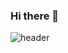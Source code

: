 ### Hi there 👋

![header](https://capsule-render.vercel.app/api?type=waving&color=timeGradient&height=300&section=header&text=Oie,%20Eu%20sou%20a%20Gabs&fontSize=60&fontColor=FFFF&animation=fadeIn&fontAlignY=38&desc=Decorate%20GitHub%20Profile%20or%20any%20Repo%20like%20me!&descAlignY=51&descAlign=62)

<!--
**Gabriely-get/Gabriely-get** is a ✨ _special_ ✨ repository because its `README.md` (this file) appears on your GitHub profile.

Here are some ideas to get you started:

- 🔭 I’m currently working on ...
- 🌱 I’m currently learning ...
- 👯 I’m looking to collaborate on ...
- 🤔 I’m looking for help with ...
- 💬 Ask me about ...
- 📫 How to reach me: ...
- 😄 Pronouns: ...
- ⚡ Fun fact: ...
-->
